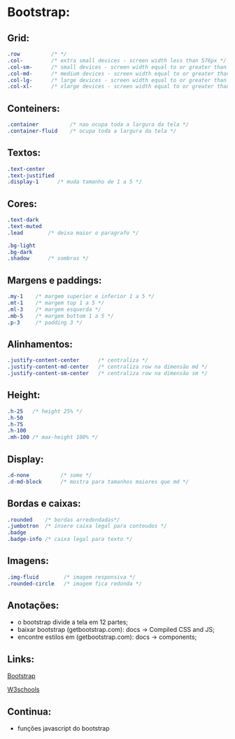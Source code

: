 # Bootstrap:

## Grid:

~~~css
.row          /* */
.col-         /* extra small devices - screen width less than 576px */
.col-sm-      /* small devices - screen width equal to or greater than 576px */
.col-md-      /* medium devices - screen width equal to or greater than 768px */
.col-lg-      /* large devices - screen width equal to or greater than 992px */
.col-xl-      /* xlarge devices - screen width equal to or greater than 1200px */
~~~

## Conteiners:

~~~css
.container          /* nao ocupa toda a largura da tela */
.container-fluid    /* ocupa toda a largura da tela */

~~~

## Textos:

~~~css
.text-center 
.text-justified
.display-1      /* muda tamanho de 1 a 5 */
~~~

## Cores:

~~~css
.text-dark 
.text-muted 
.lead        /* deixa maior o paragrafo */

.bg-light
.bg-dark
.shadow      /* sombras */
~~~

## Margens e paddings:

~~~css
.my-1    /* margem superior e inferior 1 a 5 */
.mt-1    /* margem top 1 a 5 */
.ml-3    /* margem esquerda */
.mb-5    /* margem bottom 1 a 5 */
.p-3     /* padding 3 */
~~~

## Alinhamentos:

~~~css
.justify-content-center      /* centraliza */
.justify-content-md-center   /* centraliza row na dimensão md */
.justify-content-sm-center   /* centraliza row na dimensão sm */
~~~

## Height:

~~~css
.h-25   /* height 25% */
.h-50
.h-75
.h-100
.mh-100 /* max-height 100% */
~~~

## Display:

~~~css
.d-none          /* some */
.d-md-block      /* mostra para tamanhos maiores que md */
~~~

## Bordas e caixas:

~~~css
.rounded    /* bordas arredondadas*/
.jumbotron  /* insere caixa legal para conteudos */
.badge
.badge-info /* caixa legal para texto */
~~~

## Imagens:

~~~css
.img-fluid        /* imagem responsiva */
.rounded-circle   /* imagem fica redonda */
~~~

## Anotações:

- o bootstrap divide a tela em 12 partes;
- baixar bootstrap (getbootstrap.com): docs -> Compiled CSS and JS;
- encontre estilos em (getbootstrap.com): docs -> components;

## Links:

[Bootstrap](getbootstrap.com)

[W3schools](www.w3schools.com/bootstrap4/)

## Continua:

- funções javascript do bootstrap
